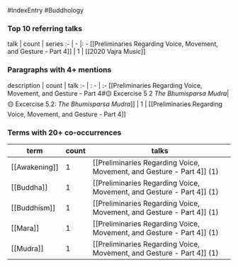 #IndexEntry #Buddhology

### Top 10 referring talks
talk | count | series
:- | - |: -
[[Preliminaries Regarding Voice, Movement, and Gesture - Part 4]] | 1 | [[2020 Vajra Music]]

### Paragraphs with 4+ mentions
description | count | talk
:- | : - | :-
[[Preliminaries Regarding Voice, Movement, and Gesture - Part 4#🟡 Excercise 5 2 _The Bhumisparsa Mudra_\|🟡 Excercise 5.2: _The Bhumisparsa Mudra_]] | 1 | [[Preliminaries Regarding Voice, Movement, and Gesture - Part 4]]

### Terms with 20+ co-occurrences
term | count | talks
-|-|-
[[Awakening]] | 1 | <span class="counts">[[Preliminaries Regarding Voice, Movement, and Gesture - Part 4]] (1)</span> 
[[Buddha]] | 1 | <span class="counts">[[Preliminaries Regarding Voice, Movement, and Gesture - Part 4]] (1)</span> 
[[Buddhism]] | 1 | <span class="counts">[[Preliminaries Regarding Voice, Movement, and Gesture - Part 4]] (1)</span> 
[[Mara]] | 1 | <span class="counts">[[Preliminaries Regarding Voice, Movement, and Gesture - Part 4]] (1)</span> 
[[Mudra]] | 1 | <span class="counts">[[Preliminaries Regarding Voice, Movement, and Gesture - Part 4]] (1)</span> 

